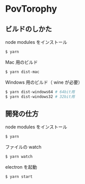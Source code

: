 # PovTorophy

## ビルドのしかた

node modules をインストール

```sh
$ yarn
```

Mac 用のビルド

```sh
$ yarn dist-mac
```

Windows 用のビルド（ wine が必要）

```sh
$ yarn dist-windows64 # 64bit用
$ yarn dist-windows32 # 32bit用
```

## 開発の仕方

node modules をインストール

```sh
$ yarn
```

ファイルの watch

```sh
$ yarn watch
```

electron を起動

```sh
$ yarn start
```

